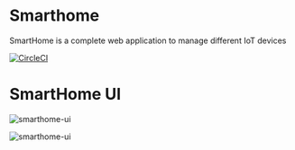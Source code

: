 # Smarthome
SmartHome is a complete web application to manage different IoT devices

[![CircleCI](https://circleci.com/gh/cecchisandrone/smarthome.svg?style=svg)](https://circleci.com/gh/cecchisandrone/smarthome)

# SmartHome UI

![smarthome-ui](http://prntscr.com/hq0396 "Dashboard")

![smarthome-ui](http://prntscr.com/hq05sc "Cameras")
